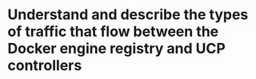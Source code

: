# Understand and describe the types of traffic that flow between the Docker engine registry and UCP controllers
